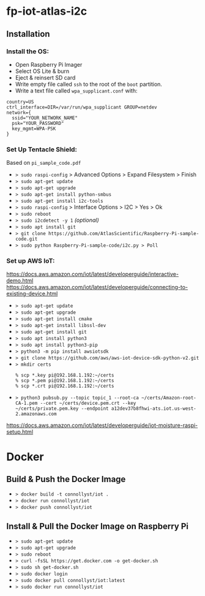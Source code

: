 # fp-iot-atlas-i2c

## Installation

### Install the OS:

- Open Raspberry Pi Imager
- Select OS Lite & burn
- Eject & reinsert SD card
- Write empty file called `ssh` to the root of the `boot` partition.
- Write a text file called `wpa_supplicant.conf` with:

```
country=US
ctrl_interface=DIR=/var/run/wpa_supplicant GROUP=netdev
network={
  ssid="YOUR_NETWORK_NAME"
  psk="YOUR_PASSWORD"
  key_mgmt=WPA-PSK
}
```

### Set Up Tentacle Shield:
Based on `pi_sample_code.pdf`
- `> sudo raspi-config` > Advanced Options > Expand Filesystem > Finish
- `> sudo apt-get update`
- `> sudo apt-get upgrade`
- `> sudo apt-get install python-smbus`
- `> sudo apt-get install i2c-tools`
- `> sudo raspi-config` > Interface Options > I2C > Yes > Ok
- `> sudo reboot`
- `> sudo i2cdetect -y 1` _(optional)_
- `> sudo apt install git`
- `> git clone https://github.com/AtlasScientific/Raspberry-Pi-sample-code.git`
- `> sudo python Raspberry-Pi-sample-code/i2c.py > Poll`
		
### Set up AWS IoT:
https://docs.aws.amazon.com/iot/latest/developerguide/interactive-demo.html
https://docs.aws.amazon.com/iot/latest/developerguide/connecting-to-existing-device.html
- `> sudo apt-get update`
- `> sudo apt-get upgrade`
- `> sudo apt-get install cmake`
- `> sudo apt-get install libssl-dev`
- `> sudo apt-get install git`
- `> sudo apt install python3`
- `> sudo apt install python3-pip`
- `> python3 -m pip install awsiotsdk`
- `> git clone https://github.com/aws/aws-iot-device-sdk-python-v2.git`
- `> mkdir certs`
  ```
  % scp *.key pi@192.168.1.192:~/certs
  % scp *.pem pi@192.168.1.192:~/certs
  % scp *.crt pi@192.168.1.192:~/certs
  ```
- `> python3 pubsub.py --topic topic_1 --root-ca ~/certs/Amazon-root-CA-1.pem --cert ~/certs/device.pem.crt --key ~/certs/private.pem.key --endpoint a12dev37b8fhwi-ats.iot.us-west-2.amazonaws.com`

https://docs.aws.amazon.com/iot/latest/developerguide/iot-moisture-raspi-setup.html

# Docker

## Build & Push the Docker Image

- `> docker build -t connollyst/iot .`
- `> docker run connollyst/iot`
- `> docker push connollyst/iot`

## Install & Pull the Docker Image on Raspberry Pi

- `> sudo apt-get update`
- `> sudo apt-get upgrade`
- `> sudo reboot`
- `> curl -fsSL https://get.docker.com -o get-docker.sh`
- `> sudo sh get-docker.sh`
- `> sudo docker login`
- `> sudo docker pull connollyst/iot:latest`
- `> sudo docker run connollyst/iot`
